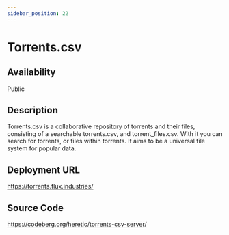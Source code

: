 ```yaml
---
sidebar_position: 22
---
```


# Torrents.csv

## Availability
Public

## Description
Torrents.csv is a collaborative repository of torrents and their files, consisting of a searchable torrents.csv, and torrent_files.csv. With it you can search for torrents, or files within torrents. It aims to be a universal file system for popular data.

## Deployment URL
https://torrents.flux.industries/

## Source Code
https://codeberg.org/heretic/torrents-csv-server/
